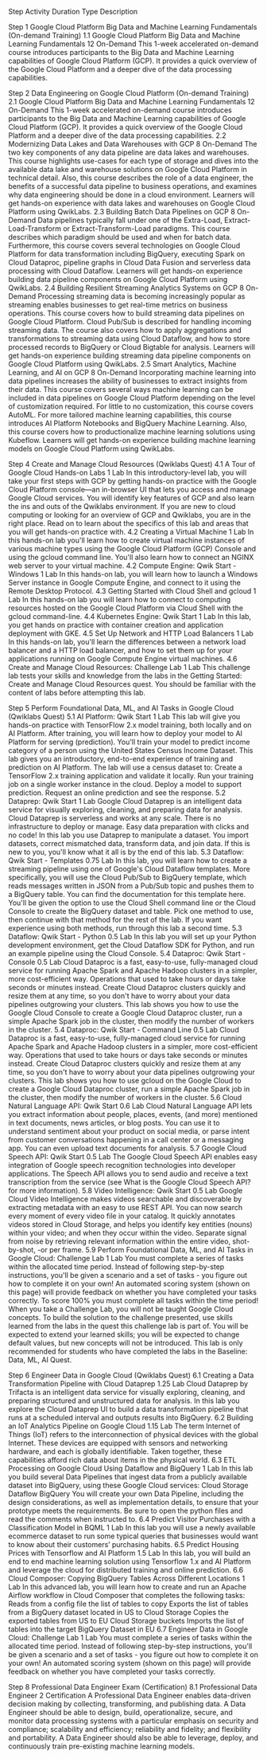 Step	Activity	Duration	Type	Description

Step 1 Google Cloud Platform Big Data and Machine Learning Fundamentals (On-demand Training)
1.1 Google Cloud Platform Big Data and Machine Learning Fundamentals 12	On-Demand	This 1-week accelerated on-demand course introduces participants to the Big Data and Machine Learning capabilities of Google Cloud Platform (GCP). It provides a quick overview of the Google Cloud Platform and a deeper dive of the data processing capabilities.

Step 2 Data Engineering on Google Cloud Platform (On-demand Training)
2.1 Google Cloud Platform Big Data and Machine Learning Fundamentals 12	On-Demand	This 1-week accelerated on-demand course introduces participants to the Big Data and Machine Learning capabilities of Google Cloud Platform (GCP). It provides a quick overview of the Google Cloud Platform and a deeper dive of the data processing capabilities.
2.2 Modernizing Data Lakes and Data Warehouses with GCP	8	On-Demand	The two key components of any data pipeline are data lakes and warehouses. This course highlights use-cases for each type of storage and dives into the available data lake and warehouse solutions on Google Cloud Platform in technical detail. Also, this course describes the role of a data engineer, the benefits of a successful data pipeline to business operations, and examines why data engineering should be done in a cloud environment. Learners will get hands-on experience with data lakes and warehouses on Google Cloud Platform using QwikLabs.
2.3 Building Batch Data Pipelines on GCP	8	On-Demand	Data pipelines typically fall under one of the Extra-Load, Extract-Load-Transform or Extract-Transform-Load paradigms. This course describes which paradigm should be used and when for batch data. Furthermore, this course covers several technologies on Google Cloud Platform for data transformation including BigQuery, executing Spark on Cloud Dataproc, pipeline graphs in Cloud Data Fusion and serverless data processing with Cloud Dataflow. Learners will get hands-on experience building data pipeline components on Google Cloud Platform using QwikLabs.
2.4 Building Resilient Streaming Analytics Systems on GCP	8	On-Demand	Processing streaming data is becoming increasingly popular as streaming enables businesses to get real-time metrics on business operations. This course covers how to build streaming data pipelines on Google Cloud Platform. Cloud Pub/Sub is described for handling incoming streaming data. The course also covers how to apply aggregations and transformations to streaming data using Cloud Dataflow, and how to store processed records to BigQuery or Cloud Bigtable for analysis. Learners will get hands-on experience building streaming data pipeline components on Google Cloud Platform using QwikLabs.
2.5 Smart Analytics, Machine Learning, and AI on GCP	8	On-Demand	Incorporating machine learning into data pipelines increases the ability of businesses to extract insights from their data. This course covers several ways machine learning can be included in data pipelines on Google Cloud Platform depending on the level of customization required. For little to no customization, this course covers AutoML. For more tailored machine learning capabilities, this course introduces AI Platform Notebooks and BigQuery Machine Learning. Also, this course covers how to productionalize machine learning solutions using Kubeflow. Learners will get hands-on experience building machine learning models on Google Cloud Platform using QwikLabs.

Step 4 Create and Manage Cloud Resources (Qwiklabs Quest)
4.1 A Tour of Google Cloud Hands-on Labs	1	Lab	In this introductory-level lab, you will take your first steps with GCP by getting hands-on practice with the Google Cloud Platform console—an in-browser UI that lets you access and manage Google Cloud services. You will identify key features of GCP and also learn the ins and outs of the Qwiklabs environment. If you are new to cloud computing or looking for an overview of GCP and Qwiklabs, you are in the right place. Read on to learn about the specifics of this lab and areas that you will get hands-on practice with.
4.2 Creating a Virtual Machine	1	Lab	In this hands-on lab you'll learn how to create virtual machine instances of various machine types using the Google Cloud Platform (GCP) Console and using the gcloud command line. You'll also learn how to connect an NGINX web server to your virtual machine.
4.2 Compute Engine: Qwik Start - Windows	1	Lab	In this hands-on lab, you will learn how to launch a Windows Server instance in Google Compute Engine, and connect to it using the Remote Desktop Protocol.
4.3 Getting Started with Cloud Shell and gcloud	1	Lab	In this hands-on lab you will learn how to connect to computing resources hosted on the Google Cloud Platform via Cloud Shell with the gcloud command-line.
4.4 Kubernetes Engine: Qwik Start	1	Lab	In this lab, you get hands on practice with container creation and application deployment with GKE.
4.5 Set Up Network and HTTP Load Balancers	1	Lab	In this hands-on lab, you'll learn the differences between a network load balancer and a HTTP load balancer, and how to set them up for your applications running on Google Compute Engine virtual machines.
4.6 Create and Manage Cloud Resources: Challenge Lab	1	Lab	This challenge lab tests your skills and knowledge from the labs in the Getting Started: Create and Manage Cloud Resources quest. You should be familiar with the content of labs before attempting this lab.

Step 5 Perform Foundational Data, ML, and AI Tasks in Google Cloud (Qwiklabs Quest)
5.1 AI Platform: Qwik Start	1	Lab	This lab will give you hands-on practice with TensorFlow 2.x model training, both locally and on AI Platform. After training, you will learn how to deploy your model to AI Platform for serving (prediction). You'll train your model to predict income category of a person using the United States Census Income Dataset. This lab gives you an introductory, end-to-end experience of training and prediction on AI Platform. The lab will use a census dataset to: Create a TensorFlow 2.x training application and validate it locally. Run your training job on a single worker instance in the cloud. Deploy a model to support prediction. Request an online prediction and see the response.
5.2 Dataprep: Qwik Start	1	Lab	Google Cloud Dataprep is an intelligent data service for visually exploring, cleaning, and preparing data for analysis. Cloud Dataprep is serverless and works at any scale. There is no infrastructure to deploy or manage. Easy data preparation with clicks and no code! In this lab you use Dataprep to manipulate a dataset. You import datasets, correct mismatched data, transform data, and join data. If this is new to you, you'll know what it all is by the end of this lab.
5.3 Dataflow: Qwik Start - Templates	0.75	Lab	In this lab, you will learn how to create a streaming pipeline using one of Google's Cloud Dataflow templates. More specifically, you will use the Cloud Pub/Sub to BigQuery template, which reads messages written in JSON from a Pub/Sub topic and pushes them to a BigQuery table. You can find the documentation for this template here. You'll be given the option to use the Cloud Shell command line or the Cloud Console to create the BigQuery dataset and table. Pick one method to use, then continue with that method for the rest of the lab. If you want experience using both methods, run through this lab a second time.
5.3 Dataflow: Qwik Start - Python	0.5	Lab	In this lab you will set up your Python development environment, get the Cloud Dataflow SDK for Python, and run an example pipeline using the Cloud Console.
5.4 Dataproc: Qwik Start - Console	0.5	Lab	Cloud Dataproc is a fast, easy-to-use, fully-managed cloud service for running Apache Spark and Apache Hadoop clusters in a simpler, more cost-efficient way. Operations that used to take hours or days take seconds or minutes instead. Create Cloud Dataproc clusters quickly and resize them at any time, so you don't have to worry about your data pipelines outgrowing your clusters. This lab shows you how to use the Google Cloud Console to create a Google Cloud Dataproc cluster, run a simple Apache Spark job in the cluster, then modify the number of workers in the cluster.
5.4 Dataproc: Qwik Start - Command Line	0.5	Lab	Cloud Dataproc is a fast, easy-to-use, fully-managed cloud service for running Apache Spark and Apache Hadoop clusters in a simpler, more cost-efficient way. Operations that used to take hours or days take seconds or minutes instead. Create Cloud Dataproc clusters quickly and resize them at any time, so you don't have to worry about your data pipelines outgrowing your clusters. This lab shows you how to use gcloud on the Google Cloud to create a Google Cloud Dataproc cluster, run a simple Apache Spark job in the cluster, then modify the number of workers in the cluster.
5.6 Cloud Natural Language API: Qwik Start	0.6	Lab	Cloud Natural Language API lets you extract information about people, places, events, (and more) mentioned in text documents, news articles, or blog posts. You can use it to understand sentiment about your product on social media, or parse intent from customer conversations happening in a call center or a messaging app. You can even upload text documents for analysis.
5.7 Google Cloud Speech API: Qwik Start	0.5	Lab	The Google Cloud Speech API enables easy integration of Google speech recognition technologies into developer applications. The Speech API allows you to send audio and receive a text transcription from the service (see What is the Google Cloud Speech API? for more information).
5.8 Video Intelligence: Qwik Start	0.5	Lab	Google Cloud Video Intelligence makes videos searchable and discoverable by extracting metadata with an easy to use REST API. You can now search every moment of every video file in your catalog. It quickly annotates videos stored in Cloud Storage, and helps you identify key entities (nouns) within your video; and when they occur within the video. Separate signal from noise by retrieving relevant information within the entire video, shot-by-shot, -or per frame.
5.9 Perform Foundational Data, ML, and AI Tasks in Google Cloud: Challenge Lab 1	Lab	You must complete a series of tasks within the allocated time period. Instead of following step-by-step instructions, you'll be given a scenario and a set of tasks - you figure out how to complete it on your own! An automated scoring system (shown on this page) will provide feedback on whether you have completed your tasks correctly. To score 100% you must complete all tasks within the time period! When you take a Challenge Lab, you will not be taught Google Cloud concepts. To build the solution to the challenge presented, use skills learned from the labs in the quest this challenge lab is part of. You will be expected to extend your learned skills; you will be expected to change default values, but new concepts will not be introduced. This lab is only recommended for students who have completed the labs in the Baseline: Data, ML, AI Quest.

Step 6 Engineer Data in Google Cloud (Qwiklabs Quest)
6.1 Creating a Data Transformation Pipeline with Cloud Dataprep 1.25	Lab	Cloud Dataprep by Trifacta is an intelligent data service for visually exploring, cleaning, and preparing structured and unstructured data for analysis. In this lab you explore the Cloud Dataprep UI to build a data transformation pipeline that runs at a scheduled interval and outputs results into BigQuery.
6.2 Building an IoT Analytics Pipeline on Google Cloud	1.15	Lab	The term Internet of Things (IoT) refers to the interconnection of physical devices with the global Internet. These devices are equipped with sensors and networking hardware, and each is globally identifiable. Taken together, these capabilities afford rich data about items in the physical world.
6.3 ETL Processing on Google Cloud Using Dataflow and BigQuery 1	Lab	In this lab you build several Data Pipelines that ingest data from a publicly available dataset into BigQuery, using these Google Cloud services: Cloud Storage Dataflow BigQuery You will create your own Data Pipeline, including the design considerations, as well as implementation details, to ensure that your prototype meets the requirements. Be sure to open the python files and read the comments when instructed to.
6.4 Predict Visitor Purchases with a Classification Model in BQML 1	Lab	In this lab you will use a newly available ecommerce dataset to run some typical queries that businesses would want to know about their customers’ purchasing habits.
6.5 Predict Housing Prices with Tensorflow and AI Platform	1.5	Lab	In this lab, you will build an end to end machine learning solution using Tensorflow 1.x and AI Platform and leverage the cloud for distributed training and online prediction.
6.6 Cloud Composer: Copying BigQuery Tables Across Different Locations 1	Lab	In this advanced lab, you will learn how to create and run an Apache Airflow workflow in Cloud Composer that completes the following tasks: Reads from a config file the list of tables to copy Exports the list of tables from a BigQuery dataset located in US to Cloud Storage Copies the exported tables from US to EU Cloud Storage buckets Imports the list of tables into the target BigQuery Dataset in EU
6.7 Engineer Data in Google Cloud: Challenge Lab	1	Lab	You must complete a series of tasks within the allocated time period. Instead of following step-by-step instructions, you'll be given a scenario and a set of tasks - you figure out how to complete it on your own! An automated scoring system (shown on this page) will provide feedback on whether you have completed your tasks correctly.

Step 8 Professional Data Engineer Exam (Certification)
8.1 Professional Data Engineer	2	Certification	A Professional Data Engineer enables data-driven decision making by collecting, transforming, and publishing data. A Data Engineer should be able to design, build, operationalize, secure, and monitor data processing systems with a particular emphasis on security and compliance; scalability and efficiency; reliability and fidelity; and flexibility and portability. A Data Engineer should also be able to leverage, deploy, and continuously train pre-existing machine learning models.
